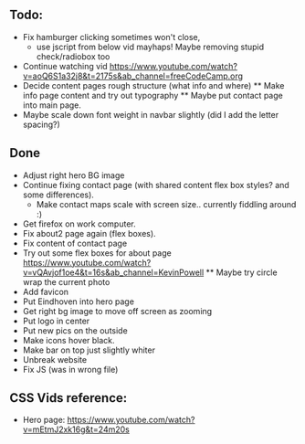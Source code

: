 ## Todo: 
* Fix hamburger clicking sometimes won't close, 
    * use jscript from below vid mayhaps! Maybe removing stupid check/radiobox too
* Continue watching vid https://www.youtube.com/watch?v=aoQ6S1a32j8&t=2175s&ab_channel=freeCodeCamp.org
* Decide content pages rough structure (what info and where)
** Make info page content and try out typography
** Maybe put contact page into main page.
* Maybe scale down font weight in navbar slightly (did I add the letter spacing?)


## Done
* Adjust right hero BG image
* Continue fixing contact page (with shared content flex box styles? and some differences).
    * Make contact maps scale with screen size.. currently fiddling around :)
* Get firefox on work computer.
* Fix about2 page again (flex boxes).
* Fix content of contact page
* Try out some flex boxes for about page https://www.youtube.com/watch?v=vQAvjof1oe4&t=16s&ab_channel=KevinPowell 
** Maybe try circle wrap the current photo 
* Add favicon
* Put Eindhoven into hero page
* Get right bg image to move off screen as zooming
* Put logo in center
* Put new pics on the outside
* Make icons hover black.
* Make bar on top just slightly whiter
* Unbreak website
* Fix JS (was in wrong file)

## CSS Vids reference:
* Hero page: https://www.youtube.com/watch?v=mEtmJ2xk16g&t=24m20s